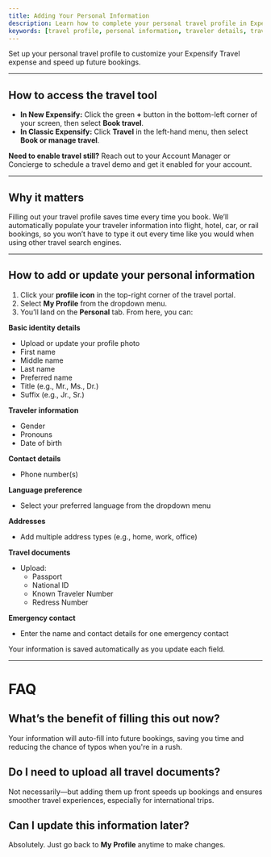 ```yaml
---
title: Adding Your Personal Information
description: Learn how to complete your personal travel profile in Expensify to streamline future bookings.
keywords: [travel profile, personal information, traveler details, travel booking, expensify travel, classic, new expensify]
---
```


<div id="new-expensify" markdown="1">

Set up your personal travel profile to customize your Expensify Travel expense and speed up future bookings.

---

## How to access the travel tool

- **In New Expensify:** Click the green **+** button in the bottom-left corner of your screen, then select **Book travel**.
- **In Classic Expensify:** Click **Travel** in the left-hand menu, then select **Book or manage travel**.

**Need to enable travel still?** Reach out to your Account Manager or Concierge to schedule a travel demo and get it enabled for your account.

---

## Why it matters

Filling out your travel profile saves time every time you book. We’ll automatically populate your traveler information into flight, hotel, car, or rail bookings, so you won’t have to type it out every time like you would when using other travel search engines.

---

## How to add or update your personal information

1. Click your **profile icon** in the top-right corner of the travel portal.
2. Select **My Profile** from the dropdown menu.
3. You’ll land on the **Personal** tab. From here, you can:

**Basic identity details**
- Upload or update your profile photo
- First name
- Middle name
- Last name
- Preferred name
- Title (e.g., Mr., Ms., Dr.)
- Suffix (e.g., Jr., Sr.)

**Traveler information**
- Gender
- Pronouns
- Date of birth

**Contact details**
- Phone number(s)

**Language preference**
- Select your preferred language from the dropdown menu

**Addresses**
- Add multiple address types (e.g., home, work, office)

**Travel documents**
- Upload:
  - Passport
  - National ID
  - Known Traveler Number
  - Redress Number

**Emergency contact**
- Enter the name and contact details for one emergency contact

Your information is saved automatically as you update each field.

---

# FAQ

## What’s the benefit of filling this out now?
Your information will auto-fill into future bookings, saving you time and reducing the chance of typos when you're in a rush.

## Do I need to upload all travel documents?
Not necessarily—but adding them up front speeds up bookings and ensures smoother travel experiences, especially for international trips.

## Can I update this information later?
Absolutely. Just go back to **My Profile** anytime to make changes.

</div>
